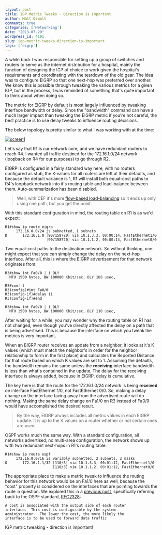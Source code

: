 ```yaml
---
layout: post
title: IGP Metric Tweaks - Direction is Important
author: Matt Oswalt
comments: true
categories: ['Networking']
date: "2013-07-29"
wordpress_id: 4191
slug: igp-metric-tweaks-direction-is-important
tags: ['eigrp']
---
```



A while back I was responsible for setting up a group of switches and routers to serve as the internet distribution for a hospital, mainly the function of designing the IGP of choice to work given the hospital's requirements and coordinating with the teardown of the old gear. The idea was to configure EIGRP so that one next-hop was preferred over another. We know this is possible through tweaking the various metrics for a given IGP, but in the process, I was reminded of something that's quite important to think about when doing so.

The metric for EIGRP by default is most largely influenced by tweaking interface bandwidth or delay. Since the "bandwidth" command can have a much larger impact than tweaking the EIGRP metric if you're not careful, the best practice is to use delay tweaks to influence routing decisions.

The below topology is pretty similar to what I was working with at the time:

[![screen1](/assets/2013/07/screen1.png)](/assets/2013/07/screen1.png)

Let's say that R1 is our network core, and we have redundant routers to reach R4. I wanted all traffic destined for the 172.16.1.0/24 network (loopback on R4 for our purposes) to go through R2.

EIGRP is configured in a fairly standard way here, with no routers configured as stub, the K-values for all routers are left at their defaults, and because the default variance is 1, R1 will install both equal-cost paths to R4's loopback network into it's routing table and load-balance between them. Auto-summarization has been disabled.

> Well, with CEF it's more [flow-based load-balancing](https://keepingitclassless.net/2013/04/igp-route-multipathing/) so it ends up only using one path, but you get the point.

With this standard configuration in mind, the routing table on R1 is as we'd expect:
    
    R1#show ip route eigrp
         172.16.0.0/24 is subnetted, 1 subnets
    D       172.16.1.0 [90/158720] via 10.1.3.3, 00:00:14, FastEthernet1/0
                       [90/158720] via 10.1.1.2, 00:00:14, FastEthernet0/0

Two equal-cost paths to the destination network. So without thinking, one might expect that you can simply change the delay on the next-hop interface. After all, this is where the EIGRP advertisement for that network originates from.
    
    R3#show int Fa0/0 | i DLY
      MTU 1500 bytes, BW 100000 Kbit/sec, DLY 100 usec, 
    
    R3#conf t
    R3(config)#int Fa0/0
    R3(config-if)#delay 11
    R3(config-if)#end
    
    R3#show int Fa0/0 | i DLY
      MTU 1500 bytes, BW 100000 Kbit/sec, DLY 110 usec,

After waiting for a while, you may wonder why the routing table on R1 has not changed, even though you've directly affected the delay on a path that is being advertised. This is because the interface on which you tweak the metrics is very important.

When an EIGRP router receives an update from a neighbor, it looks at it's K values (which must match the neighbor's in order for the neighbor relationship to form in the first place) and calculates the Reported Distance for that route based on which K values are set to 1. Assuming the defaults, the bandwidth remains the same unless the **receiving** interface bandwidth is less than what's contained in the update. The delay for the receiving interface is always added, because in EIGRP, delay is cumulative.

The key here is that the route for the 172.16.1.0/24 network is being **received** on interface FastEthernet 1/0, not FastEthernet 0/0. So, making a delay change on the interface facing away from the advertised route will do nothing. Making the same delay change on Fa1/0 on R3 instead of Fa0/0 would have accomplished the desired result.

> By the way, EIGRP always includes all metric values in each EIGRP update. It is up to the K values on a router whether or not certain ones are used.

OSPF works much the same way. With a standard configuration, all networks advertised, no multi-area configuration, the network shows up with two redundant next-hops in R1's routing table:

    R1#show ip route ospf
         172.16.0.0/16 is variably subnetted, 2 subnets, 2 masks
    O       172.16.1.1/32 [110/3] via 10.1.3.3, 00:01:12, FastEthernet1/0
                          [110/3] via 10.1.1.2, 00:01:12, FastEthernet0/0

The appropriate place to make a metric tweak to influence the routing behavior for this network would be on Fa1/0 here as well, because the "cost" property is considered on the interfaces that are pointing towards the route in question. We explored this in a [previous post](https://keepingitclassless.net/2013/04/multi-vendor-ospf-cost-calculations/), specifically referring back to the OSPF standard, [RFC2328](http://tools.ietf.org/html/rfc2328#page-18):

    A cost is associated with the output side of each router
    interface.  This cost is configurable by the system
    administrator.  The lower the cost, the more likely the
    interface is to be used to forward data traffic

IGP metric tweaking - direction is important!
